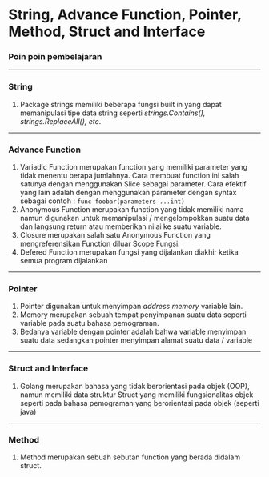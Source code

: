# String, Advance Function, Pointer, Method, Struct and Interface

### Poin poin pembelajaran

---

### String

1. Package strings memiliki beberapa fungsi built in yang dapat memanipulasi tipe data string seperti _strings.Contains(), strings.ReplaceAll(), etc_.

---

### Advance Function

1. Variadic Function merupakan function yang memiliki parameter yang tidak menentu berapa jumlahnya. Cara membuat function ini salah satunya dengan menggunakan Slice sebagai parameter. Cara efektif yang lain adalah dengan menggunakan parameter dengan syntax sebagai contoh : `func foobar(parameters ...int)`
2. Anonymous Function merupakan function yang tidak memiliki nama namun digunakan untuk memanipulasi / mengelompokkan suatu data dan langsung return atau memberikan nilai ke suatu variable.
3. Closure merupakan salah satu Anonymous Function yang mengreferensikan Function diluar Scope Fungsi.
4. Defered Function merupakan fungsi yang dijalankan diakhir ketika semua program dijalankan

---

### Pointer

1. Pointer digunakan untuk menyimpan _address memory_ variable lain.
2. Memory merupakan sebuah tempat penyimpanan suatu data seperti variable pada suatu bahasa pemograman.
3. Bedanya variable dengan pointer adalah bahwa variable menyimpan suatu data sedangkan pointer menyimpan alamat suatu data / variable

---

### Struct and Interface

1. Golang merupakan bahasa yang tidak berorientasi pada objek (OOP), namun memiliki data struktur Struct yang memiliki fungsionalitas objek seperti pada bahasa pemograman yang berorientasi pada objek (seperti java)

---

### Method

1. Method merupakan sebuah sebutan function yang berada didalam struct.
